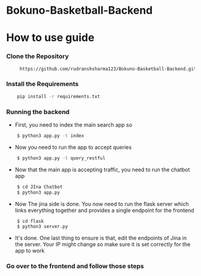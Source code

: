 # Bokuno-Basketball-Backend



# How to use guide


### Clone the Repository

```bash
     https://github.com/rudranshsharma123/Bokuno-Basketball-Backend.git
```

### Install the Requirements

```bash
    pip install -r requirements.txt
```

### Running the backend

-   First, you need to index the main search app so

```bash
    $ python3 app.py -t index
```
-  Now you need to run the app to accept queries

```bash
    $ python3 app.py -t query_restful
```
- Now that the main app is accepting traffic, you need to run the chatbot app

```bash
    $ cd JIna Chatbot
    $ python3 app.py
```
- Now The jina side is done. You now need to run the flask server which links everything together and provides a single endpoint for the frontend
```bash
    $ cd flask
    $ python3 server.py
```
- It's done. One last thing to ensure is that, edit the endpoints of Jina in the server. Your IP might change so make sure it is set correctly for the app to work

### Go over to the frontend and follow those steps


